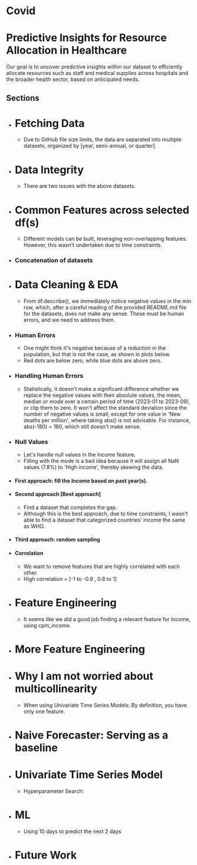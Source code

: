 # Covid


# Predictive Insights for Resource Allocation in Healthcare

Our goal is to uncover predictive insights within our dataset to efficiently allocate resources such as staff and medical supplies across hospitals and the broader health sector, based on anticipated needs.

## Sections

- # Fetching Data
  - Due to GitHub file size limits, the data are separated into multiple datasets, organized by [year, semi-annual, or quarter].
- # Data Integrity
  - There are two issues with the above datasets.
- # Common Features across selected df(s)
  - Different models can be built, leveraging non-overlapping features. However, this wasn't undertaken due to time constraints.
- ### Concatenation of datasets
- # Data Cleaning & EDA
  - From df.describe(), we immediately notice negative values in the min row, which, after a careful reading of the provided README.md file for the datasets, does not make any sense. These must be human errors, and we need to address them.
- ### Human Errors
  - One might think it's negative because of a reduction in the population, but that is not the case, as shown in plots below.
  - Red dots are below zero, while blue dots are above zero.
- ### Handling Human Errors
  - Statistically, it doesn't make a significant difference whether we replace the negative values with their absolute values, the mean, median or mode over a certain period of time (2023-01 to 2023-09), or clip them to zero. It won't affect the standard deviation since the number of negative values is small, except for one value in 'New deaths per million', where taking abs() is not advisable. For instance, abs(-180) = 180, which still doesn't make sense.
- ### Null Values
  - Let's handle null values in the Income feature.
  - Filling with the mode is a bad idea because it will assign all NaN values (7.8%) to 'High income', thereby skewing the data.
- #### First approach: fill the Income based on past year(s).
- #### Second approach [Best approach]
  - Find a dataset that completes the gap.
  - Although this is the best approach, due to time constraints, I wasn't able to find a dataset that categorized countries' income the same as WHO.
- #### Third approach: random sampling
- #### Correlation
  - We want to remove features that are highly correlated with each other.
  - High correlation = [-1 to -0.8 , 0.8 to 1]
- # Feature Engineering
  - It seems like we did a good job finding a relevant feature for Income, using cpm_income.
- # More Feature Engineering
- # Why I am not worried about multicollinearity
  - When using Univariate Time Series Models: By definition, you have only one feature.
- # Naive Forecaster: Serving as a baseline
- # Univariate Time Series Model
  - Hyperparameter Search:
- # ML
  - Using 10 days to predict the next 2 days
- # Future Work
